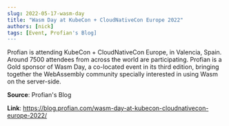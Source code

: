```yaml
---
slug: 2022-05-17-wasm-day
title: "Wasm Day at KubeCon + CloudNativeCon Europe 2022"  
authors: [nick]
tags: [Event, Profian's Blog]
---
```


Profian is attending KubeCon + CloudNativeCon Europe, in Valencia, Spain. Around 7500 attendees from across the world are participating. Profian is a Gold sponsor of Wasm Day, a co-located event in its third edition, bringing together the WebAssembly community specially interested in using Wasm on the server-side.


**Source**: Profian's Blog

**Link**: https://blog.profian.com/wasm-day-at-kubecon-cloudnativecon-europe-2022/